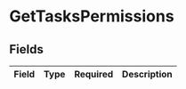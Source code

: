 # GetTasksPermissions


## Fields

| Field       | Type        | Required    | Description |
| ----------- | ----------- | ----------- | ----------- |